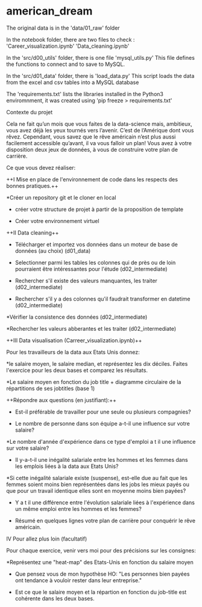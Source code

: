 # american_dream


The original data is in the 'data/01_raw' folder


In the notebook folder, there are two files to check : 'Career_visualization.ipynb' 'Data_cleaning.ipynb'


In the 'src/d00_utils' folder, there is one file 'mysql_utils.py' This file defines the functions to connect and to save to MySQL. 

In the 'src/d01_data' folder, there is 'load_data.py' This script loads the data from the excel and csv tables into a MySQL database

The 'requirements.txt' lists the libraries installed in the Python3 enviromnment, it was created using 'pip freeze > requirements.txt'





Contexte du projet

Cela ne fait qu’un mois que vous faites de la data-science mais, ambitieux, vous avez déjà les yeux tournés vers l’avenir. C’est de l’Amérique dont vous rêvez. Cependant, vous savez que le rêve américain n’est plus aussi facilement accessible qu’avant, il va vous falloir un plan! Vous avez à votre disposition deux jeux de données, à vous de construire votre plan de carrière.

Ce que vous devez réaliser:

++I Mise en place de l'environnement de code dans les respects des bonnes pratiques.++

*Créer un repository git et le cloner en local

* créer votre structure de projet à partir de la proposition de template

* Créer votre environnement virtuel

++II Data cleaning++

* Télécharger et importez vos données dans un moteur de base de données (au choix) (d01_data)

* Selectionner parmi les tables les colonnes qui de près ou de loin pourraient être intéressantes pour l'étude (d02_intermediate)

* Rechercher s'il existe des valeurs manquantes, les traiter (d02_intermediate)

* Rechercher s'il y a des colonnes qu'il faudrait transformer en datetime (d02_intermediate)

*Vérifier la consistence des données (d02_intermediate)

*Rechercher les valeurs abberantes et les traiter (d02_intermediate)

++III Data visualisation (Carreer_visualization.ipynb)++

Pour les travailleurs de la data aux Etats Unis donnez:

*le salaire moyen, le salaire median, et représentez les dix déciles. Faites l'exercice pour les deux bases et comparez les résultats.

*Le salaire moyen en fonction du job title + diagramme circulaire de la répartitions de ses jobtitles (base 1)

++Répondre aux questions (en justifiant):++

* Est-il préférable de travailler pour une seule ou plusieurs compagnies?

* Le nombre de personne dans son équipe a-t-il une influence sur votre salaire?

*Le nombre d'année d'expérience dans ce type d'emploi a t il une influence sur votre salaire?

* Il y-a-t-il une inégalité salariale entre les hommes et les femmes dans les emplois liées à la data aux Etats Unis?

*Si cette inégalité salariale existe (suspense), est-elle due au fait que les femmes soient moins bien représentées dans les jobs les mieux payés ou que pour un travail identique elles sont en moyenne moins bien payées?

* Y a t il une différence entre l'évolution salariale liées à l'expérience dans un même emploi entre les hommes et les femmes?

* Résumé en quelques lignes votre plan de carrière pour conquérir le rêve américain.

IV Pour allez plus loin (facultatif)

Pour chaque exercice, venir vers moi pour des précisions sur les consignes:

*Représentez une "heat-map" des Etats-Unis en fonction du salaire moyen

* Que pensez vous de mon hypothèse HO: "Les personnes bien payées ont tendance à vouloir rester dans leur entreprise."

* Est ce que le salaire moyen et la répartion en fonction du job-title est cohérente dans les deux bases.